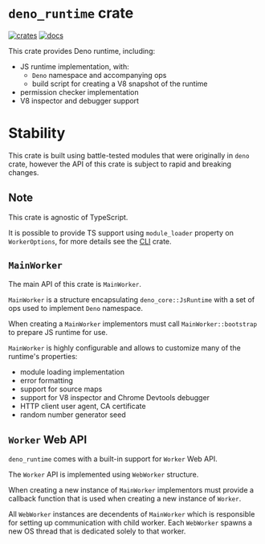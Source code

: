 # `deno_runtime` crate

[![crates](https://img.shields.io/crates/v/deno_runtime.svg)](https://crates.io/crates/deno_runtime)
[![docs](https://docs.rs/deno_runtime/badge.svg)](https://docs.rs/deno_runtime)

This crate provides Deno runtime, including:

- JS runtime implementation, with:
  - `Deno` namespace and accompanying ops
  - build script for creating a V8 snapshot of the runtime
- permission checker implementation
- V8 inspector and debugger support

# Stability

This crate is built using battle-tested modules that were originally in `deno`
crate, however the API of this crate is subject to rapid and breaking changes.

## Note

This crate is agnostic of TypeScript.

It is possible to provide TS support using `module_loader` property on
`WorkerOptions`, for more details see the
[CLI](https://github.com/denoland/deno/tree/master/cli) crate.

## `MainWorker`

The main API of this crate is `MainWorker`.

`MainWorker` is a structure encapsulating `deno_core::JsRuntime` with a set of
ops used to implement `Deno` namespace.

When creating a `MainWorker` implementors must call `MainWorker::bootstrap` to
prepare JS runtime for use.

`MainWorker` is highly configurable and allows to customize many of the
runtime's properties:

- module loading implementation
- error formatting
- support for source maps
- support for V8 inspector and Chrome Devtools debugger
- HTTP client user agent, CA certificate
- random number generator seed

## `Worker` Web API

`deno_runtime` comes with a built-in support for `Worker` Web API.

The `Worker` API is implemented using `WebWorker` structure.

When creating a new instance of `MainWorker` implementors must provide a
callback function that is used when creating a new instance of `Worker`.

All `WebWorker` instances are decendents of `MainWorker` which is responsible
for setting up communication with child worker. Each `WebWorker` spawns a new OS
thread that is dedicated solely to that worker.
